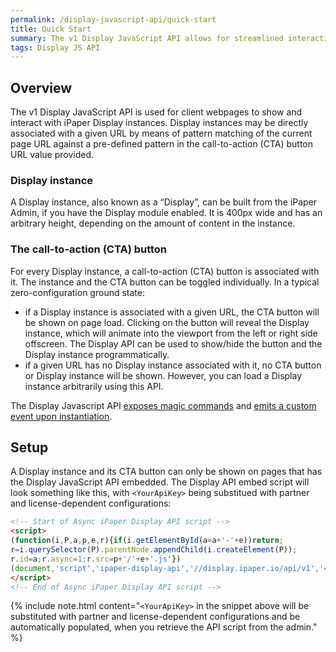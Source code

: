 ```yaml
---
permalink: /display-javascript-api/quick-start
title: Quick Start
summary: The v1 Display JavaScript API allows for streamlined interaction a Display instance
tags: Display JS API
---
```


## Overview

The v1 Display JavaScript API is used for client webpages to show and interact with iPaper Display instances. Display instances may be directly associated with a given URL by means of pattern matching of the current page URL against a pre-defined pattern in the call-to-action (CTA) button URL value provided.

### Display instance

A Display instance, also known as a &ldquo;Display&rdquo;, can be built from the iPaper Admin, if you have the Display module enabled. It is 400px wide and has an arbitrary height, depending on the amount of content in the instance.

### The call-to-action (CTA) button
For every Display instance, a call-to-action (CTA) button is associated with it. The instance and the CTA button can be toggled individually. In a typical zero-configuration ground state:

* if a Display instance is associated with a given URL, the CTA button will be shown on page load. Clicking on the button will reveal the Display instance, which will animate into the viewport from the left or right side offscreen. The Display API can be used to show/hide the button and the Display instance programmatically.
* if a given URL has no Display instance associated with it, no CTA button or Display instance will be shown. However, you can load a Display instance arbitrarily using this API.

The Display Javascript API [exposes magic commands](/display-javascript-api/commands) and [emits a custom event upon instantiation](/display-javascript-api/events).

## Setup

A Display instance and its CTA button can only be shown on pages that has the Display JavaScript API embedded. The Display API embed script will look something like this, with `<YourApiKey>` being substitued with partner and license-dependent configurations:

```html
<!-- Start of Async iPaper Display API script -->
<script>
(function(i,P,a,p,e,r){if(i.getElementById(a=a+'-'+e))return;
r=i.querySelector(P).parentNode.appendChild(i.createElement(P));
r.id=a;r.async=1;r.src=p+'/'+e+'.js'})
(document,'script','ipaper-display-api','//display.ipaper.io/api/v1','<YourApiKey>');
</script>
<!-- End of Async iPaper Display API script -->
```

{% include note.html content="`<YourApiKey>` in the snippet above will be substituted with partner and license-dependent configurations and be automatically populated, when you retrieve the API script from the admin." %}